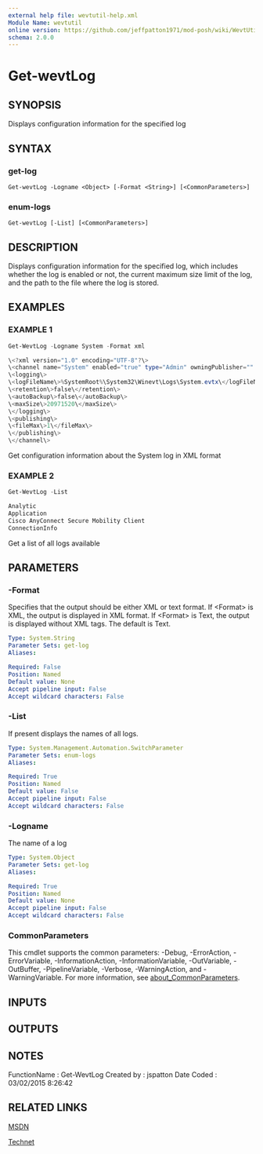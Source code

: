 ```yaml
---
external help file: wevtutil-help.xml
Module Name: wevtutil
online version: https://github.com/jeffpatton1971/mod-posh/wiki/WevtUtil#Get-WevtLog
schema: 2.0.0
---
```


# Get-wevtLog

## SYNOPSIS
Displays configuration information for the specified log

## SYNTAX

### get-log
```
Get-wevtLog -Logname <Object> [-Format <String>] [<CommonParameters>]
```

### enum-logs
```
Get-wevtLog [-List] [<CommonParameters>]
```

## DESCRIPTION
Displays configuration information for the specified log, which
includes whether the log is enabled or not, the current maximum
size limit of the log, and the path to the file where the log is
stored.

## EXAMPLES

### EXAMPLE 1
``` powershell
Get-WevtLog -Logname System -Format xml

\<?xml version="1.0" encoding="UTF-8"?\>
\<channel name="System" enabled="true" type="Admin" owningPublisher="" isolation="System" channelAccess="O:BAG:SYD:(A;;0xf0007;;;SY)(A;;0x7;;;BA)(A;;0x3;;;BO)(A;;0x5;;;SO)(A;;0x1;;;IU)(A;;0x3;;;SU)(A;;0x1;;;S-1-5-3)(A;;0x2;;;S-1-5-33)(A;;0x1;;;S-1-5-32-573)" xmlns="http://schemas.microsoft.com/win/2004/08/events"\>
\<logging\>
\<logFileName\>%SystemRoot%\System32\Winevt\Logs\System.evtx\</logFileName\>
\<retention\>false\</retention\>
\<autoBackup\>false\</autoBackup\>
\<maxSize\>20971520\</maxSize\>
\</logging\>
\<publishing\>
\<fileMax\>1\</fileMax\>
\</publishing\>
\</channel\>
```

Get configuration information about the System log in XML format

### EXAMPLE 2
``` powershell
Get-WevtLog -List

Analytic
Application
Cisco AnyConnect Secure Mobility Client
ConnectionInfo
```

Get a list of all logs available

## PARAMETERS

### -Format
Specifies that the output should be either XML or text format.
If \<Format\> is XML, the output is displayed in XML format.
If
\<Format\> is Text, the output is displayed without XML tags.
The
default is Text.

```yaml
Type: System.String
Parameter Sets: get-log
Aliases:

Required: False
Position: Named
Default value: None
Accept pipeline input: False
Accept wildcard characters: False
```

### -List
If present displays the names of all logs.

```yaml
Type: System.Management.Automation.SwitchParameter
Parameter Sets: enum-logs
Aliases:

Required: True
Position: Named
Default value: False
Accept pipeline input: False
Accept wildcard characters: False
```

### -Logname
The name of a log

```yaml
Type: System.Object
Parameter Sets: get-log
Aliases:

Required: True
Position: Named
Default value: None
Accept pipeline input: False
Accept wildcard characters: False
```

### CommonParameters
This cmdlet supports the common parameters: -Debug, -ErrorAction, -ErrorVariable, -InformationAction, -InformationVariable, -OutVariable, -OutBuffer, -PipelineVariable, -Verbose, -WarningAction, and -WarningVariable. For more information, see [about_CommonParameters](http://go.microsoft.com/fwlink/?LinkID=113216).

## INPUTS

## OUTPUTS

## NOTES
FunctionName : Get-WevtLog
Created by   : jspatton
Date Coded   : 03/02/2015 8:26:42

## RELATED LINKS


[MSDN](https://msdn.microsoft.com/en-us/library/windows/desktop/aa820708%28v=vs.85%29.aspx?f=255&MSPPError=-2147217396)

[Technet](https://technet.microsoft.com/en-us/library/cc732848.aspx)

